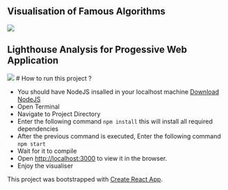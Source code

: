 ## Visualisation of Famous Algorithms

<img src="https://i.ibb.co/y86B7Wk/main-prj.png" />

## Lighthouse Analysis for Progessive Web Application

<img src="https://i.ibb.co/T07D7Rq/lighthouse-analysis.png">
# How to run this project ?

- You should have NodeJS insalled in your localhost machine [Download NodeJS](https://nodejs.org/en/)
- Open Terminal
- Navigate to Project Directory
- Enter the following command `npm install` this will install all required dependencies
- After the previous command is executed, Enter the following command `npm start`
- Wait for it to compile
- Open [http://localhost:3000](http://localhost:3000) to view it in the browser.
- Enjoy the visualiser

This project was bootstrapped with [Create React App](https://github.com/facebook/create-react-app).
